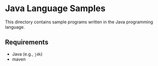 # Java Language Samples

This directory contains sample programs written in the Java programming language.

## Requirements

- Java (e.g., `jdk`)
- maven

